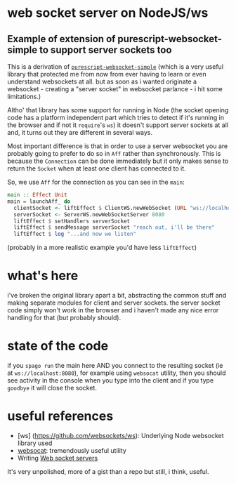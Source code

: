 # web socket server on NodeJS/ws
## Example of extension of purescript-websocket-simple to support server sockets too

This is a derivation of [`purescript-websocket-simple`](https://github.com/zudov/purescript-websocket-simple) (which is a very useful library that
protected me from now from ever having to learn or even understand websockets at all. but as soon as i wanted originate a websocket - 
creating a "server socket" in websocket parlance - i hit some limitations.)

Altho' that library has some support for running in Node (the socket opening code has a platform independent part which tries to detect 
if it's running in the browser and if not it `require`'s `ws`) it doesn't support server sockets at all and, it turns out they are different in
several ways. 

Most important difference is that in order to use a server websocket you are probably going to prefer to do so in `Aff` rather than synchronously. 
This is because the `Connection` can be done immediately but it only makes sense to return the `Socket` when at least one client has connected to it.

So, we use `Aff` for the connection as you can see in the `main`:
```haskell
main :: Effect Unit
main = launchAff_ do
  clientSocket <- liftEffect $ ClientWS.newWebSocket (URL "ws://localhost:8888") []
  serverSocket <- ServerWS.newWebSocketServer 8080
  liftEffect $ setHandlers serverSocket
  liftEffect $ sendMessage serverSocket "reach out, i'll be there"
  liftEffect $ log "...and now we listen"
```
(probably in a more realistic example you'd have less `liftEffect`)

# what's here

i've broken the original library apart a bit, abstracting the common stuff and making separate modules for client and server sockets. 
the server socket code simply won't work in the browser and i haven't made any nice error handling for that (but probably should).

# state of the code

if you `spago run` the main here AND you connect to the resulting socket (ie at `ws://localhost:8080`), for example using `websocat` utility, then you should
see activity in the console when you type into the client and if you type `goodbye` it will close the socket.

# useful references

* [ws] (https://github.com/websockets/ws): Underlying Node websocket library used
* [websocat](https://github.com/vi/websocat): tremendously useful utility
* Writing [Web socket servers](https://developer.mozilla.org/en-US/docs/Web/API/WebSockets_API/Writing_WebSocket_servers)

It's very unpolished, more of a gist than a repo but still, i think, useful.
